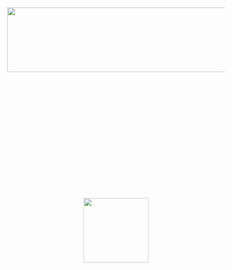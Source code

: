 
&nbsp;
&nbsp;
&nbsp;

&nbsp;
&nbsp;

<div align="center">

<img src="../img/omnetpp-2.png" height="150" width="600" >

 </div>

 &nbsp;

 &nbsp;

 &nbsp;

 &nbsp;

 &nbsp;

 &nbsp;

 &nbsp;

 &nbsp;

 &nbsp;
 <div align="center">

 <img src="../img/bookIndia.png" height="150" width="150" >

  </div>
 &nbsp;

 &nbsp;
